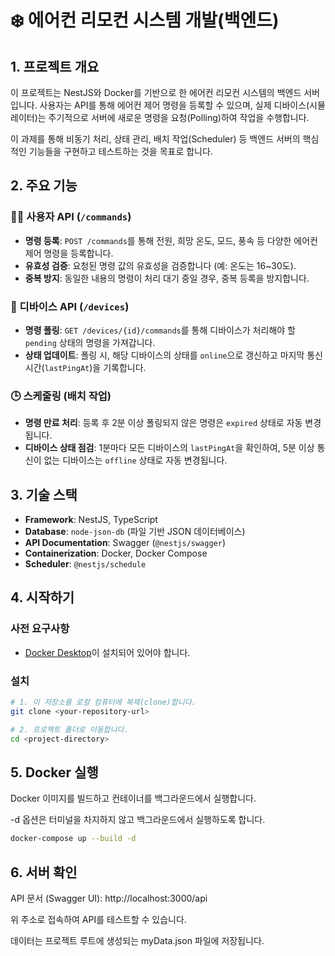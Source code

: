 # ❄️ 에어컨 리모컨 시스템 개발(백엔드)

## 1. 프로젝트 개요

이 프로젝트는 NestJS와 Docker를 기반으로 한 에어컨 리모컨 시스템의 백엔드 서버입니다. 사용자는 API를 통해 에어컨 제어 명령을 등록할 수 있으며, 실제 디바이스(시뮬레이터)는 주기적으로 서버에 새로운 명령을 요청(Polling)하여 작업을 수행합니다.

이 과제를 통해 비동기 처리, 상태 관리, 배치 작업(Scheduler) 등 백엔드 서버의 핵심적인 기능들을 구현하고 테스트하는 것을 목표로 합니다.

## 2. 주요 기능

### 👨‍💻 사용자 API (`/commands`)
- **명령 등록**: `POST /commands`를 통해 전원, 희망 온도, 모드, 풍속 등 다양한 에어컨 제어 명령을 등록합니다.
- **유효성 검증**: 요청된 명령 값의 유효성을 검증합니다 (예: 온도는 16~30도).
- **중복 방지**: 동일한 내용의 명령이 처리 대기 중일 경우, 중복 등록을 방지합니다.

### 🤖 디바이스 API (`/devices`)
- **명령 폴링**: `GET /devices/{id}/commands`를 통해 디바이스가 처리해야 할 `pending` 상태의 명령을 가져갑니다.
- **상태 업데이트**: 폴링 시, 해당 디바이스의 상태를 `online`으로 갱신하고 마지막 통신 시간(`lastPingAt`)을 기록합니다.

### 🕒 스케줄링 (배치 작업)
- **명령 만료 처리**: 등록 후 2분 이상 폴링되지 않은 명령은 `expired` 상태로 자동 변경됩니다.
- **디바이스 상태 점검**: 1분마다 모든 디바이스의 `lastPingAt`을 확인하여, 5분 이상 통신이 없는 디바이스는 `offline` 상태로 자동 변경됩니다.

## 3. 기술 스택

- **Framework**: NestJS, TypeScript
- **Database**: `node-json-db` (파일 기반 JSON 데이터베이스)
- **API Documentation**: Swagger (`@nestjs/swagger`)
- **Containerization**: Docker, Docker Compose
- **Scheduler**: `@nestjs/schedule`

## 4. 시작하기

### 사전 요구사항
- [Docker Desktop](https://www.docker.com/products/docker-desktop/)이 설치되어 있어야 합니다.

### 설치
```bash
# 1. 이 저장소를 로컬 컴퓨터에 복제(clone)합니다.
git clone <your-repository-url>

# 2. 프로젝트 폴더로 이동합니다.
cd <project-directory>
```

## 5. Docker 실행
Docker 이미지를 빌드하고 컨테이너를 백그라운드에서 실행합니다.

-d 옵션은 터미널을 차지하지 않고 백그라운드에서 실행하도록 합니다.
```bash
docker-compose up --build -d
```

## 6. 서버 확인
API 문서 (Swagger UI): http://localhost:3000/api

위 주소로 접속하여 API를 테스트할 수 있습니다.

데이터는 프로젝트 루트에 생성되는 myData.json 파일에 저장됩니다.
